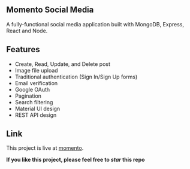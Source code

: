 ## Momento Social Media
A fully-functional social media application built with MongoDB, Express, React and Node. 

## Features
- Create, Read, Update, and Delete post
- Image file upload
- Traditional authentication (Sign In/Sign Up forms)
- Email verification
- Google OAuth
- Pagination
- Search filtering
- Material UI design
- REST API design

## Link
This project is live at [momento](https://momento-c9042.web.app).

**If you like this project, please feel free to _star_ this repo**
